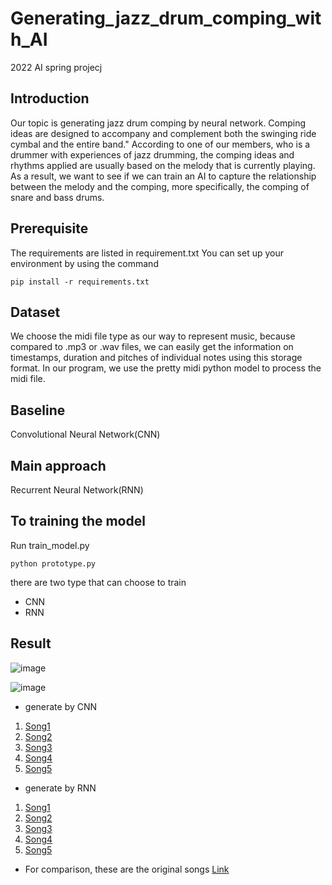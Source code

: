 # Generating_jazz_drum_comping_with_AI
2022 AI spring projecj
## Introduction
Our topic is generating jazz drum comping by neural network. Comping ideas are designed to accompany and complement both the swinging ride cymbal and the entire band." According to one of our members, who is a drummer with experiences of jazz drumming, the comping ideas and rhythms applied are usually based on the melody that is currently playing. As a result, we want to see if we can train an AI to capture the relationship between the melody and the comping, more specifically, the comping of snare and bass drums.
## Prerequisite
The requirements are listed in requirement.txt
You can set up your environment by using the command
```
pip install -r requirements.txt
```
## Dataset
We choose the midi file type as our way to represent music, because compared
to .mp3 or .wav files, we can easily get the information on
timestamps, duration and pitches of individual notes using
this storage format. In our program, we use the pretty midi
python model to process the midi file.
## Baseline
Convolutional Neural Network(CNN)
## Main approach
Recurrent Neural Network(RNN)
## To training the model
Run train_model.py 
```
python prototype.py
```
there are two type that can choose to train
* CNN
* RNN
## Result
![image](https://user-images.githubusercontent.com/79638758/174083949-9e00a4c9-78ba-44e0-a39b-060d322866e3.png)

![image](https://user-images.githubusercontent.com/79638758/174084054-76e990ff-b9a9-4dee-8d0e-27cb6fbdf96f.png)

* generate by CNN
1. [Song1](https://youtu.be/0DcI3PNIeAU)
2. [Song2](https://youtu.be/VVzAsTQRY40)
3. [Song3](https://youtu.be/9UXhb1d-4k8)
4. [Song4](https://youtu.be/D4abqDvi_l4)
5. [Song5](https://youtu.be/J-QtVln2I8U)
* generate by RNN
1. [Song1](https://youtu.be/8zYzmaIrTqg)
2. [Song2](https://youtu.be/JdM0MqNYrck)
3. [Song3](https://youtu.be/QsbxA_S1VdY)
4. [Song4](https://youtu.be/-_DVaZJHcNA)
5. [Song5](https://youtu.be/2Cay9RrQwsw)

* For comparison, these are the original songs
  [Link](https://github.com/detaomega/Generating_jazz_drum_comping_with_AI/tree/main/sample/NoDrum%20)

